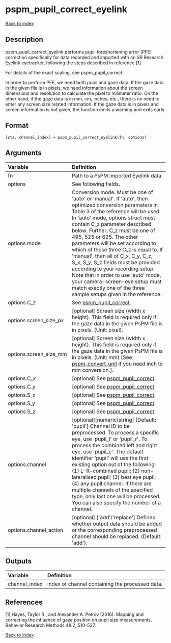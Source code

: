 # pspm_pupil_correct_eyelink
[Back to index](/PsPM/ref/)

## Description

pspm_pupil_correct_eyelink performs pupil foreshortening error (PFE) correction specifically for data recorded and imported with an SR Research Eyelink eyetracker, following the steps described in reference [1]. 

For details of the exact scaling, see pspm_pupil_correct.

In order to perform PFE, we need both pupil and gaze data. If the gaze data in the given file is in pixels, we need information about the screen dimensions and resolution to calculate the pixel to milimeter ratio. On the other hand, if the gaze data is in mm, cm, inches, etc., there is no need to enter any screen size related information. If the gaze data is in pixels and screen information is not given, the function emits a warning and exits early. 


## Format

`[sts, channel_index] = pspm_pupil_correct_eyelink(fn, options)`


## Arguments

| Variable | Definition |
|:--|:--|
| fn | Path to a PsPM imported Eyelink data. |
| options | See following fields. |
| options.mode | Conversion mode. Must be one of 'auto' or 'manual'. If 'auto', then optimized conversion parameters in Table 3 of the reference will be used. In 'auto' mode, options struct must contain C_z parameter described below. Further, C_z must be one of 495, 525 or 625. The other parameters will be set according to which of these three C_z is equal to. If 'manual', then all of C_x, C_y, C_z, S_x, S_y, S_z fields must be provided according to your recording setup. Note that in order to use 'auto' mode, your camera-screen-eye setup must match exactly one of the three sample setups given in the reference. |
| options.C_z | See <a href="matlab:help pspm_pupil_correct">pspm_pupil_correct</a>. |
| options.screen_size_px | [optional] Screen size (width x height). This field is required only if the gaze data in the given PsPM file is in pixels. (Unit: pixel). |
| options.screen_size_mm | [optional] Screen size (width x height). This field is required only if the gaze data in the given PsPM file is in pixels. (Unit: mm) [See <a href="matlab:help pspm_convert_unit">pspm_convert_unit</a> if you need inch to mm conversion.]. |
| options.C_x | [optional] See <a href="matlab:help pspm_pupil_correct">pspm_pupil_correct</a>. |
| options.C_y | [optional] See <a href="matlab:help pspm_pupil_correct">pspm_pupil_correct</a>. |
| options.S_x | [optional] See <a href="matlab:help pspm_pupil_correct">pspm_pupil_correct</a>. |
| options.S_y | [optional] See <a href="matlab:help pspm_pupil_correct">pspm_pupil_correct</a>. |
| options.S_z | [optional] See <a href="matlab:help pspm_pupil_correct">pspm_pupil_correct</a>. |
| options.channel | [optional][numeric/string] [Default: 'pupil'] Channel ID to be preprocessed. To process a specific eye, use 'pupil_l' or 'pupil_r'. To process the combined left and right eye, use 'pupil_c'. The default identifier 'pupil' will use the first existing option out of the following: (1) L-R-combined pupil; (2) non-lateralised pupil; (3) best eye pupil; (4) any pupil channel. If there are multiple channels of the specified type, only last one will be processed. You can also specify the number of a channel. |
| options.channel_action | [optional] ['add'/'replace'] Defines whether output data should be added or the corresponding preprocessed channel should be replaced. (Default: 'add'). |

## Outputs

| Variable | Definition |
|:--|:--|
| channel_index | index of channel containing the processed data. |


## References

[1] Hayes, Taylor R., and Alexander A. Petrov (2016). Mapping and correcting the influence of gaze position on pupil size measurements. Behavior Research Methods 48.2, 510-527.



[Back to index](/PsPM/ref/)

